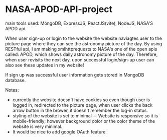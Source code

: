 # NASA-APOD-API-project

main tools used: MongoDB, ExpressJS, ReactJS(vite), NodeJS, NASA'S APOD api.

When user sign-up or login to the website the website naviagtes user to the picture page where they can see the astronomy picture of the day.
By using RESTful api, I am making xmlhttprequests to NASA's one of the open apis called: APOD, which shows daily astronomy picture of the day. Therefore, when user revisits the next day, upon successful login/sign-up user can also see these updates in my website!

If sign up was successful user information gets stored in MongoDB database.

Notes:
  - currently the website doesn't have cookies so even though user is logged in, redirected to the picture page, when user clicks the back arrow button
  in the brower, it doesn't remember the log-in status.
  - styling of the website is set to minimal -- Website is responsive so it is mobile-friendly; however background color or the color theme of the website
  is very minimal.
  - It would be nice to add google OAuth feature.
